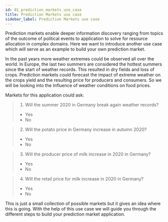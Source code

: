```yaml
---
id: 01_prediction_markets_use_case
title: Prediction Markets use case
sidebar_label: Prediction Markets use case
---
```


Prediction markets enable deeper information discovery ranging from topics of the outcome of political events to application to solve for resource allocation in complex domains. Here we want to introduce another use case which will serve as an example to build your own prediction market.

In the past years more weather extremes could be observed all over the world. In Europe, the last two summers are considered the hottest summers since the start of weather records. This resulted in dry fields and loss of crops. Prediction markets could forecast the impact of extreme weather on the crops yield and the resulting price for producers and consumers. So we will be looking into the Influence of weather conditions on food prices. 

Markets for this application could ask:

> 1. Will the summer 2020 in Germany break again weather records? 
> - Yes
> - No

> 2. Will the potato price in Germany increase in autumn 2020? 
> - Yes
> - No

> 3. Will the producer price of milk increase in 2020 in Germany?
> - Yes
> - No

> 4. Will the  retail price for milk increase in 2020 in Germany? 
> - Yes
> - No

This is just a small collection of possible markets but it gives an idea where this is going. 
With the help of this use case we will guide you through the different steps to build your prediction market application.
